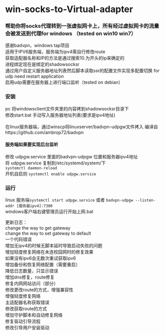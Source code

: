 # win-socks-to-Virtual-adapter
<h3>帮助你将socks代理转到一张虚拟网卡上，所有经过虚拟网卡的流量会被发送到代理for windows （tested on win10 win7）</h3>
<p>感谢badvpn，windows tap项目  <br>
适用于IPV6服务端，服务端为ipv4需自行修改route<br>
获取适配器名称和IP的方法是通过搜索10.为开头的ip来确定的<br>
进程绑定现在是绑定的shadowsocksr<br>
通过用户自定义服务器地址列表然后脚本读取ssr的配置文件实现多配置切换 for udp need restart application<br>
启用udp需要在服务器上进行端口监听（tested on debian）</p>
<h3>安装</h3>
<p>pc 将windowsclient文件夹里的内容拷到shadowsocksr目录下<br>
修改start.bat 手动写入服务器地址列表(要求是ipv4地址)<br><br>
在linux服务器端，通过winscp将linuxserver/badvpn-udpgw文件拷入  编译自https://github.com/ambrop72/badvpn<br>
<h4>服务端如果要实现后台监听</h4>
修改 udpgw.service 里面的badvpn-udpgw 位置和服务器ipv4地址<br>
将 udpgw.service 复制到/etc/systemd/system/下<br>
<code>systemctl daemon-reload</code><br>
开机自启则 <code>systemctl enable udpgw.service</code></p>
<h3>运行</h3>
<p>
linux 服务端<code>systemctl start udpgw.service</code> 或者 <code>badvpn-udpgw --listen-addr [服务器ipv4]:7300</code><br>
windows客户端右键管理员运行开始上网.bat</p>
<p>更新日志：<br>
change the way to get gateway<br>
change the way to set gateway to default<br>
一个代码错误<br>
增加无ipv4的时候无脚本延时导致启动失败的问题<br>
增加轻度修复网络在未连校园网时的修复效果<br>
如果没有ipv6会无数次重试获取ipv6<br>
增加备份和恢复网络配置（需要重启）<br>
降低日志数量，只显示错误<br>
增加dns修复，route修复<br>
修复内网网站访问（部分）<br>
修改更改route的方式，增强兼容性<br>
增强轻度修复网络<br>
主适配器名称获取错误<br>
修改获取route的方式<br>
增加守护脚本和自动修复网络<br>
修复驱动引导流程<br>
修改引导用户安装驱动<br>
</p>
